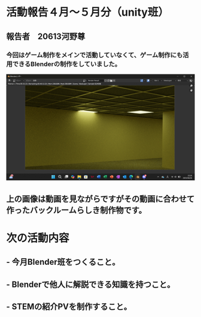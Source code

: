 # 活動報告４月～５月分（unity班）
## 報告者　20613河野尊
### 今回はゲーム制作をメインで活動していなくて、ゲーム制作にも活用できるBlenderの制作をしていました。

![alt text](<スクリーンショット (11).png>)
## 上の画像は動画を見ながらですがその動画に合わせて作ったバックルームらしき制作物です。
# 次の活動内容
## - 今月Blender班をつくること。
## - Blenderで他人に解説できる知識を持つこと。
## - STEMの紹介PVを制作すること。
